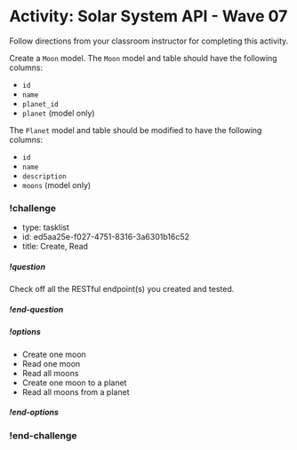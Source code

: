 # Activity: Solar System API - Wave 07

Follow directions from your classroom instructor for completing this activity.

Create a `Moon` model. The `Moon` model and table should have the following columns:
- `id`
- `name`
- `planet_id`
- `planet` (model only)

The `Planet` model and table should be modified to have the following columns: 
- `id`
- `name`
- `description`
- `moons` (model only)

### !challenge
* type: tasklist
* id: ed5aa25e-f027-4751-8316-3a6301b16c52
* title: Create, Read
##### !question

Check off all the RESTful endpoint(s) you created and tested.

##### !end-question
##### !options

* Create one moon
* Read one moon
* Read all moons
* Create one moon to a planet
* Read all moons from a planet
##### !end-options
### !end-challenge